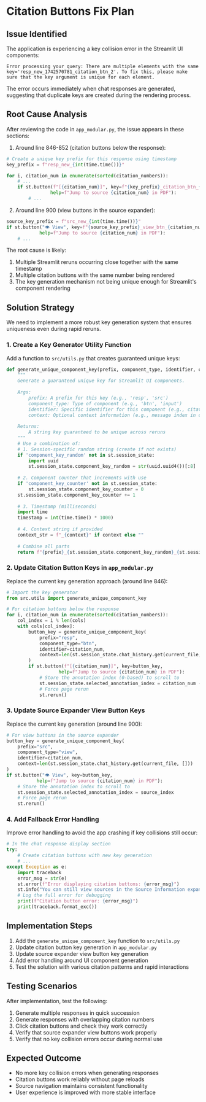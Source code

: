 # Citation Buttons Fix Plan

## Issue Identified

The application is experiencing a key collision error in the Streamlit UI components:

```
Error processing your query: There are multiple elements with the same key='resp_new_1742570781_citation_btn_2'. To fix this, please make sure that the key argument is unique for each element.
```

The error occurs immediately when chat responses are generated, suggesting that duplicate keys are created during the rendering process.

## Root Cause Analysis

After reviewing the code in `app_modular.py`, the issue appears in these sections:

1. Around line 846-852 (citation buttons below the response):
```python
# Create a unique key prefix for this response using timestamp
key_prefix = f"resp_new_{int(time.time())}"

for i, citation_num in enumerate(sorted(citation_numbers)):
    # ...
    if st.button(f"[{citation_num}]", key=f"{key_prefix}_citation_btn_{citation_num}",
                help=f"Jump to source {citation_num} in PDF"):
        # ...
```

2. Around line 900 (view buttons in the source expander):
```python
source_key_prefix = f"src_new_{int(time.time())}"
if st.button("👁️ View", key=f"{source_key_prefix}_view_btn_{citation_num}",
            help=f"Jump to source {citation_num} in PDF"):
    # ...
```

The root cause is likely:
1. Multiple Streamlit reruns occurring close together with the same timestamp
2. Multiple citation buttons with the same number being rendered
3. The key generation mechanism not being unique enough for Streamlit's component rendering

## Solution Strategy

We need to implement a more robust key generation system that ensures uniqueness even during rapid reruns.

### 1. Create a Key Generator Utility Function

Add a function to `src/utils.py` that creates guaranteed unique keys:

```python
def generate_unique_component_key(prefix, component_type, identifier, context=None):
    """
    Generate a guaranteed unique key for Streamlit UI components.
    
    Args:
        prefix: A prefix for this key (e.g., 'resp', 'src')
        component_type: Type of component (e.g., 'btn', 'input')
        identifier: Specific identifier for this component (e.g., citation number)
        context: Optional context information (e.g., message index in chat history)
        
    Returns:
        A string key guaranteed to be unique across reruns
    """
    # Use a combination of:
    # 1. Session-specific random string (create if not exists)
    if 'component_key_random' not in st.session_state:
        import uuid
        st.session_state.component_key_random = str(uuid.uuid4())[:8]
    
    # 2. Component counter that increments with use
    if 'component_key_counter' not in st.session_state:
        st.session_state.component_key_counter = 0
    st.session_state.component_key_counter += 1
    
    # 3. Timestamp (milliseconds)
    import time
    timestamp = int(time.time() * 1000)
    
    # 4. Context string if provided
    context_str = f"_{context}" if context else ""
    
    # Combine all parts
    return f"{prefix}_{st.session_state.component_key_random}_{st.session_state.component_key_counter}_{timestamp}{context_str}_{component_type}_{identifier}"
```

### 2. Update Citation Button Keys in `app_modular.py`

Replace the current key generation approach (around line 846):

```python
# Import the key generator
from src.utils import generate_unique_component_key

# For citation buttons below the response
for i, citation_num in enumerate(sorted(citation_numbers)):
    col_index = i % len(cols)
    with cols[col_index]:
        button_key = generate_unique_component_key(
            prefix="resp",
            component_type="btn",
            identifier=citation_num,
            context=len(st.session_state.chat_history.get(current_file, []))
        )
        if st.button(f"[{citation_num}]", key=button_key,
                   help=f"Jump to source {citation_num} in PDF"):
            # Store the annotation index (0-based) to scroll to
            st.session_state.selected_annotation_index = citation_num - 1
            # Force page rerun
            st.rerun()
```

### 3. Update Source Expander View Button Keys

Replace the current key generation (around line 900):

```python
# For view buttons in the source expander
button_key = generate_unique_component_key(
    prefix="src",
    component_type="view",
    identifier=citation_num,
    context=len(st.session_state.chat_history.get(current_file, []))
)
if st.button("👁️ View", key=button_key,
           help=f"Jump to source {citation_num} in PDF"):
    # Store the annotation index to scroll to
    st.session_state.selected_annotation_index = source_index
    # Force page rerun
    st.rerun()
```

### 4. Add Fallback Error Handling

Improve error handling to avoid the app crashing if key collisions still occur:

```python
# In the chat response display section
try:
    # Create citation buttons with new key generation
    # ...
except Exception as e:
    import traceback
    error_msg = str(e)
    st.error(f"Error displaying citation buttons: {error_msg}")
    st.info("You can still view sources in the Source Information expander below.")
    # Log the full error for debugging
    print(f"Citation button error: {error_msg}")
    print(traceback.format_exc())
```

## Implementation Steps

1. Add the `generate_unique_component_key` function to `src/utils.py`
2. Update citation button key generation in `app_modular.py`
3. Update source expander view button key generation
4. Add error handling around UI component generation
5. Test the solution with various citation patterns and rapid interactions

## Testing Scenarios

After implementation, test the following:
1. Generate multiple responses in quick succession
2. Generate responses with overlapping citation numbers
3. Click citation buttons and check they work correctly
4. Verify that source expander view buttons work properly
5. Verify that no key collision errors occur during normal use

## Expected Outcome

- No more key collision errors when generating responses
- Citation buttons work reliably without page reloads
- Source navigation maintains consistent functionality
- User experience is improved with more stable interface